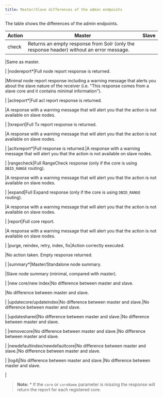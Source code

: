 ```yaml
---
title: Master/Slave differences of the admin endpoints
---
```

The table shows the differences of the admin endpoints.

|Action|Master|Slave|
|------|------|-----|
|check|Returns an empty response from Solr (only the response header) without an error message.

|Same as master.

|
|nodereport\*|Full node report response is returned.

|Minimal node report response including a warning message that alerts you about the slave nature of the receiver (i.e. "This response comes from a slave core and it contains minimal information").

|
|aclreport\*|Full acl report response is returned.

|A response with a warning message that will alert you that the action is not available on slave nodes.

|
|txreport|Full Tx report response is returned.

|A response with a warning message that will alert you that the action is not available on slave nodes.

|
|acltxreport\*|Full response is returned.|A response with a warning message that will alert you that the action is not available on slave nodes.

|
|rangecheck|Full RangeCheck response (only if the core is using `DBID_RANGE` routing).

|A response with a warning message that will alert you that the action is not available on slave nodes.

|
|expand|Full Expand response (only if the core is using `DBID_RANGE` routing).

|A response with a warning message that will alert you that the action is not available on slave nodes.

|
|report|Full core report.

|A response with a warning message that will alert you that the action is not available on slave nodes.

|
|purge, reindex, retry, index, fix|Action correctly executed.

|No action taken. Empty response returned.

|
|summary\*|Master/Standalone node summary.

|Slave node summary (minimal, compared with master).

|
|new core/new index|No difference between master and slave.

|No difference between master and slave.

|
|updatecore/updateindex|No difference between master and slave.|No difference between master and slave.

|
|updateshared|No difference between master and slave.|No difference between master and slave.

|
|removecore|No difference between master and slave.|No difference between master and slave.

|
|newdefaultindex/newdefaultcore|No difference between master and slave.|No difference between master and slave.

|
|log4j|No difference between master and slave.|No difference between master and slave.

|

> **Note:** \* If the `core` or `coreName` parameter is missing the response will return the report for each registered core.
